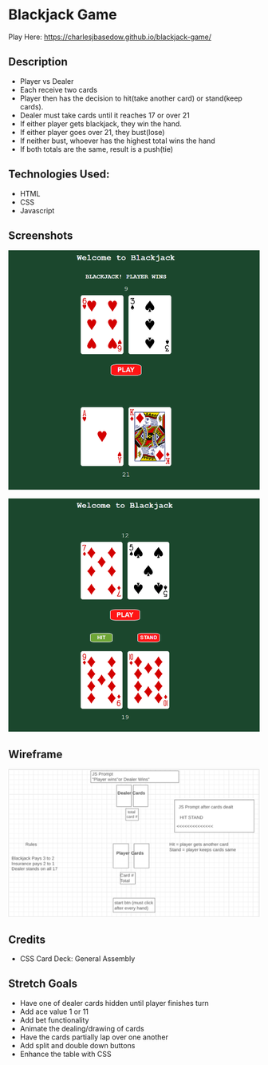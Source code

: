 # Blackjack Game

Play Here: https://charlesjbasedow.github.io/blackjack-game/

## Description
- Player vs Dealer
- Each receive two cards
- Player then has the decision to hit(take another card) or stand(keep cards). 
- Dealer must take cards until it reaches 17 or over 21
- If either player gets blackjack, they win the hand.
- If either player goes over 21, they bust(lose)
- If neither bust, whoever has the highest total wins the hand
- If both totals are the same, result is a push(tie)

## Technologies Used: 
- HTML
- CSS
- Javascript

## Screenshots

![Blackjack State](images/blackjackssrme.png)

![Hit Stand Buttons](images/bjhitstandbtnsrme.png)

## Wireframe

![Wireframe](images/wireframebj.png)

## Credits
- CSS Card Deck: General Assembly

## Stretch Goals
- Have one of dealer cards hidden until player finishes turn
- Add ace value 1 or 11
- Add bet functionality
- Animate the dealing/drawing of cards
- Have the cards partially lap over one another
- Add split and double down buttons
- Enhance the table with CSS
